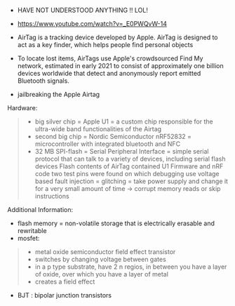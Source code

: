 - HAVE NOT UNDERSTOOD ANYTHING !! LOL!

- https://www.youtube.com/watch?v=_E0PWQvW-14

- AirTag is a tracking device developed by Apple. AirTag is designed to act as a key finder, which helps people find personal objects 
- To locate lost items, AirTags use Apple's crowdsourced Find My network, estimated in early 2021 to consist of approximately one billion devices worldwide that detect and anonymously report emitted Bluetooth signals.

- jailbreaking the Apple Airtag

Hardware:
  > -  big silver chip = Apple U1 = a custom chip responsible for the ultra-wide band functionalities of the Airtag
  > - second big chip = Nordic Semiconductor nRF52832 = microcontroller with integrated bluetooth and NFC
  > - 32 MB SPI-flash = Serial Peripheral Interface = simple serial protocol that can talk to a variety of devices, including serial flash devices
  > Flash contents of AirTag contained U1 Firmware and nRF code
  > two test pins were found on which debugging
  > use voltage based fault injection = glitching = take power supply and change it for a very small amount of time -> corrupt memory reads or skip instructions
  > 



Additional Information:
- flash memory = non-volatile storage that is electrically erasable and rewritable
- mosfet: 
 > - metal oxide semiconductor field effect transistor
 > - switches by changing voltage between gates
 > - in a p type substrate, have 2 n regios, in between you have a layer of oxide, over which you have a layer of metal
 > - creates a field effect
- BJT : bipolar junction transistors
























